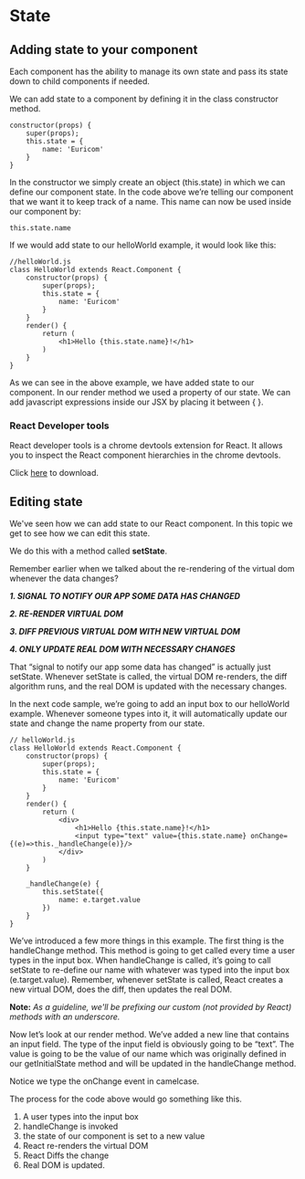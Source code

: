 # State
## Adding state to your component
Each component has the ability to manage its own state and pass its state down to child components if needed.

We can add state to a component by defining it in the class constructor method.

    constructor(props) {
        super(props);
        this.state = {
            name: 'Euricom'
        }
    }

In the constructor we simply create an object (this.state) in which we can define our component state. In the code above we’re telling our component that we want it to keep track of a name. This name can now be used inside our component by:

    this.state.name

If we would add state to our helloWorld example, it would look like this:

    //helloWorld.js
    class HelloWorld extends React.Component {
        constructor(props) {
            super(props);
            this.state = {
                name: 'Euricom'
            }
        }
        render() {
            return (
                <h1>Hello {this.state.name}!</h1>
            )
        }
    }

As we can see in the above example, we have added state to our component. In our render method we used a property of our state. We can add javascript expressions inside our JSX by placing it between { }.

### React Developer tools
React developer tools is a chrome devtools extension for React. It allows you to inspect the React component hierarchies in the chrome devtools.

Click [here](https://chrome.google.com/webstore/detail/react-developer-tools/fmkadmapgofadopljbjfkapdkoienihi?hl=en) to download.

## Editing state
We've seen how we can add state to our React component. In this topic we get to see how we can edit this state.

We do this with a method called **setState**.

Remember earlier when we talked about the re-rendering of the virtual dom whenever the data changes?

***1. SIGNAL TO NOTIFY OUR APP SOME DATA HAS CHANGED***

***2. RE-RENDER VIRTUAL DOM***

***3. DIFF PREVIOUS VIRTUAL DOM WITH NEW VIRTUAL DOM***

***4. ONLY UPDATE REAL DOM WITH NECESSARY CHANGES***

That “signal to notify our app some data has changed” is actually just setState. Whenever setState is called, the virtual DOM re-renders, the diff algorithm runs, and the real DOM is updated with the necessary changes.

In the next code sample, we’re going to add an input box to our helloWorld example. Whenever someone types into it, it will automatically update our state and change the name property from our state.

    // helloWorld.js
    class HelloWorld extends React.Component {
        constructor(props) {
            super(props);
            this.state = {
                name: 'Euricom'
            }
        }
        render() {
            return (
                <div>
                    <h1>Hello {this.state.name}!</h1>
                    <input type="text" value={this.state.name} onChange={(e)=>this._handleChange(e)}/>
                </div>
            )
        }

        _handleChange(e) {
            this.setState({
                name: e.target.value
            })
        }
    }


We’ve introduced a few more things in this example. The first thing is the handleChange method. This method is going to get called every time a user types in the input box. When handleChange is called, it’s going to call setState to re-define our name with whatever was typed into the input box (e.target.value). Remember, whenever setState is called, React creates a new virtual DOM, does the diff, then updates the real DOM.

**Note:** *As a guideline, we'll be prefixing our custom (not provided by React) methods with an underscore.*

Now let’s look at our render method. We’ve added a new line that contains an input field. The type of the input field is obviously going to be “text”. The value is going to be the value of our name which was originally defined in our getInitialState method and will be updated in the handleChange method.

Notice we type the onChange event in camelcase.

The process for the code above would go something like this.

1. A user types into the input box
2. handleChange is invoked
3. the state of our component is set to a new value
4. React re-renders the virtual DOM
5. React Diffs the change
6. Real DOM is updated.